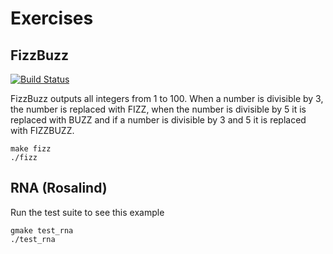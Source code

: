 Exercises
=========


FizzBuzz
--------

[![Build Status](https://travis-ci.com/23jodys/exercise.svg?branch=master)](https://travis-ci.com/23jodys/exercise)

FizzBuzz outputs all integers from 1 to 100. When a number is divisible by 3, the number is replaced with FIZZ, when the number is divisible by 5 it is replaced with BUZZ and if a number is divisible by 3 and 5 it is replaced with FIZZBUZZ.

```
make fizz
./fizz
```

RNA (Rosalind)
--------------

Run the test suite to see this example

```
gmake test_rna
./test_rna
```
